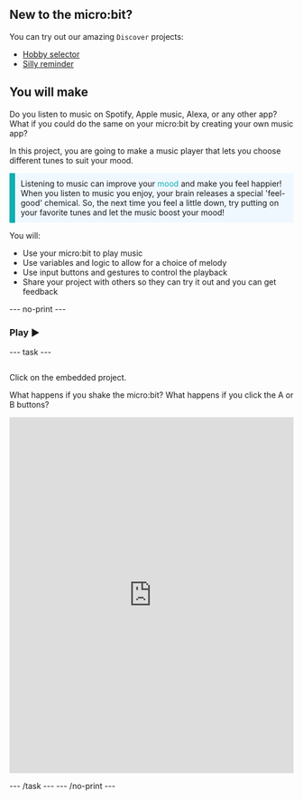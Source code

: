 ## New to the micro:bit?

You can try out our amazing `Discover` projects:
- [Hobby selector](https://projects.raspberrypi.org/en/projects/hobby-selector)
- [Silly reminder](https://projects.raspberrypi.org/en/projects/silly-reminder)

## You will make

Do you listen to music on Spotify, Apple music, Alexa, or any other app? What if you could do the same on your micro:bit by creating your own music app?

In this project, you are going to make a music player that lets you choose different tunes to suit your mood.

<p style="border-left: solid; border-width:10px; border-color: #0faeb0; background-color: aliceblue; padding: 10px;">
Listening to music can improve your <span style="color: #0faeb0">mood</span> and make you feel happier! When you listen to music you enjoy, your brain releases a special 'feel-good' chemical. So, the next time you feel a little down, try putting on your favorite tunes and let the music boost your mood!
</p>

You will:
+ Use your micro:bit to play music
+ Use variables and logic to allow for a choice of melody
+ Use input buttons and gestures to control the playback
+ Share your project with others so they can try it out and you can get feedback

--- no-print ---

### Play ▶️

--- task ---
<div style="display: flex; flex-wrap: wrap">
<div style="flex-basis: 175px; flex-grow: 1">  

Click on the embedded project.

What happens if you shake the micro:bit?
What happens if you click the A or B buttons?

<div style="position:relative;height:0;padding-bottom:125%;overflow:hidden;"><iframe style="position:absolute;top:0;left:0;width:100%;height:100%;" src="https://makecode.microbit.org/---run?id=_MwPes879654M" allowfullscreen="allowfullscreen" sandbox="allow-popups allow-forms allow-scripts allow-same-origin" frameborder="0"></iframe></div>

</div>
</div>

--- /task --- --- /no-print ---
